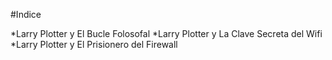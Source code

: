 #Indice

*Larry Plotter y El Bucle Folosofal
*Larry Plotter y La Clave Secreta del Wifi
*Larry Plotter y El Prisionero del Firewall

